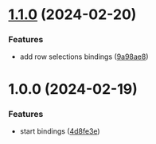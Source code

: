 # [1.1.0](https://github.com/DCKT/rescript-tanstack-react-table/compare/v1.0.0...v1.1.0) (2024-02-20)


### Features

* add row selections bindings ([9a98ae8](https://github.com/DCKT/rescript-tanstack-react-table/commit/9a98ae85472cd9bd4663f2b6db235138e7449f69))

# 1.0.0 (2024-02-19)


### Features

* start bindings ([4d8fe3e](https://github.com/DCKT/rescript-tanstack-react-table/commit/4d8fe3e13b06afe94afdd24abd3ab87cc6f36f58))
